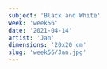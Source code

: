 ```yaml
---
subject: 'Black and White'
week: 'week56'
date: '2021-04-14'
artist: 'Jan'
dimensions: '20x20 cm'
slug: 'week56/Jan.jpg'
---
```

